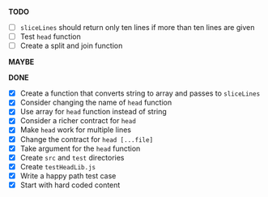 **TODO**
- [ ] `sliceLines` should return only ten lines if more than ten lines are given
- [ ] Test `head` function 
- [ ] Create a split and join function
 
**MAYBE**

**DONE**
- [x] Create a function that converts string to array and passes to `sliceLines`
- [x] Consider changing the name of `head` function
- [x] Use array for `head` function instead of string
- [x] Consider a richer contract for `head`
- [x] Make `head` work for multiple lines
- [x] Change the contract for `head [...file]`
- [x] Take argument for the `head` function
- [x] Create `src` and `test` directories
- [x] Create `testHeadLib.js`
- [x] Write a happy path test case
- [x] Start with hard coded content